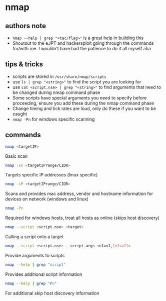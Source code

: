 # nmap

## authors note
- `nmap --help | grep "<tac/flag>"` is a great help in building this
- Shoutout to the eJPT and hackersploit going through the commands for/with me. I wouldn't have had the patience to do it all myself aha

## tips & tricks
- scripts are stored in `/usr/share/nmap/scripts`
- use `ls | grep "<string>"` to find the script you are looking for
- use `cat <script.nse> | grep "<string>"` to find arguments that need to be changed during nmap command phase
- Some scripts have special arguments you need to specify before proceeding, ensure you add these during the nmap command phase
- Change timing and tick rates are loud, only do these if you want to be caught
- `nmap -Pn` for windows specific scanning

## commands

```bash
nmap <targetIP>
```
Basic scan

```bash
nmap -sn <targetIPrange/CIDR>
```
Targets specific IP addresses (linux specific)

```bash
nmap -sP <targetIPrange/CIDR>
```
Scans and provides mac address, vendor and hostname information for devices on network (windows and linux)

```bash
nmap -Pn
```
Required for windows hosts, treat all hosts as online (skips host discovery)

```bash
nmap --script <script.nse> <target>
```
Calling a script onto a target

```bash
nmap --script <script.nse> --script-args <n1=v1,[n2=v2]>
```
Provide arguments to scripts

```bash
nmap --help | grep "script"
```
Provides additional script information

```bash
nmap --help | grep "Pn"
```
For additional skip host discovery information



